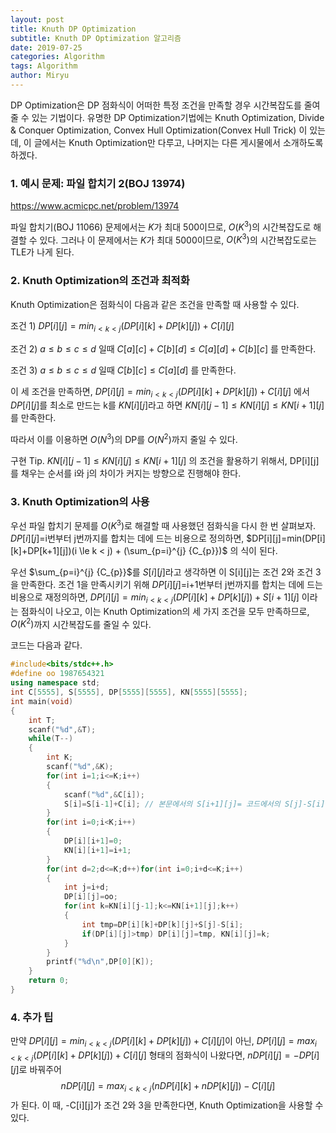```yaml
---
layout: post
title: Knuth DP Optimization
subtitle: Knuth DP Optimization 알고리즘
date: 2019-07-25
categories: Algorithm
tags: Algorithm
author: Miryu
---
```


DP Optimization은 DP 점화식이 어떠한 특정 조건을 만족할 경우 시간복잡도를 줄여줄 수 있는 기법이다.
유명한 DP Optimization기법에는 Knuth Optimization, Divide & Conquer Optimization, Convex Hull Optimization(Convex Hull Trick) 이 있는데, 이 글에서는 Knuth Optimization만 다루고, 나머지는 다른 게시물에서 소개하도록 하겠다.

### 1. 예시 문제: 파일 합치기 2(BOJ 13974)
https://www.acmicpc.net/problem/13974

파일 합치기(BOJ 11066) 문제에서는 $K$가 최대 500이므로, $O(K^{3})$의 시간복잡도로 해결할 수 있다.
그러나 이 문제에서는 $K$가 최대 5000이므로, $O(K^{3})$의 시간복잡도로는 TLE가 나게 된다.

### 2. Knuth Optimization의 조건과 최적화
Knuth Optimization은 점화식이 다음과 같은 조건을 만족할 때 사용할 수 있다.

조건 1)
$DP[i][j]=min_{i<k<j}(DP[i][k]+DP[k][j])+C[i][j]$

조건 2)
$a \le b \le c \le d$ 일때 $C[a][c]+C[b][d] \le C[a][d]+C[b][c]$ 를 만족한다.

조건 3)
$a \le b \le c \le d$ 일때 $C[b][c] \le C[a][d]$ 를 만족한다.

이 세 조건을 만족하면, $DP[i][j]=min_{i<k<j}(DP[i][k]+DP[k][j])+C[i][j]$ 에서 $DP[i][j]$를 최소로 만드는 k를 $KN[i][j]$라고 하면 $KN[i][j-1] \le KN[i][j] \le KN[i+1][j]$를 만족한다.

따라서 이를 이용하면 $O(N^{3})$의 DP를 $O(N^{2})$까지 줄일 수 있다.

구현 Tip. $KN[i][j-1] \le KN[i][j] \le KN[i+1][j]$ 의 조건을 활용하기 위해서,
DP[i][j]를 채우는 순서를 i와 j의 차이가 커지는 방향으로 진행해야 한다.

### 3. Knuth Optimization의 사용

우선 파일 합치기 문제를 $O(K^{3})$로 해결할 때 사용했던 점화식을 다시 한 번 살펴보자.
$DP[i][j]$=i번부터 j번까지를 합치는 데에 드는 비용으로 정의하면, $DP[i][j]=min(DP[i][k]+DP[k+1][j])(i \le k < j) + (\sum_{p=i}^{j} {C_{p}})$ 의 식이 된다.

우선 $\sum_{p=i}^{j} {C_{p}}$를 $S[i][j]$라고 생각하면 이 S[i][j]는 조건 2와 조건 3을 만족한다.
조건 1을 만족시키기 위해 $DP[i][j]$=i+1번부터 j번까지를 합치는 데에 드는 비용으로 재정의하면,
$DP[i][j]=min_{i<k<j}(DP[i][k]+DP[k][j])+S[i+1][j]$ 이라는 점화식이 나오고, 이는 Knuth Optimization의
세 가지 조건을 모두 만족하므로, $O(K^{2})$까지 시간복잡도를 줄일 수 있다.

코드는 다음과 같다.

```cpp
#include<bits/stdc++.h>
#define oo 1987654321
using namespace std;
int C[5555], S[5555], DP[5555][5555], KN[5555][5555];
int main(void)
{
	int T;
 	scanf("%d",&T);
  	while(T--)
  	{
    	int K;
    	scanf("%d",&K);
    	for(int i=1;i<=K;i++)
    	{
    		scanf("%d",&C[i]);
    		S[i]=S[i-1]+C[i]; // 본문에서의 S[i+1][j]= 코드에서의 S[j]-S[i]
		}
		for(int i=0;i<K;i++)
		{
			DP[i][i+1]=0;
			KN[i][i+1]=i+1;
		}
		for(int d=2;d<=K;d++)for(int i=0;i+d<=K;i++)
		{
			int j=i+d;
			DP[i][j]=oo;
			for(int k=KN[i][j-1];k<=KN[i+1][j];k++)
			{
				int tmp=DP[i][k]+DP[k][j]+S[j]-S[i];
				if(DP[i][j]>tmp) DP[i][j]=tmp, KN[i][j]=k;
			}
		}
		printf("%d\n",DP[0][K]);
  	}
  	return 0;
}
```

### 4. 추가 팁
만약 $DP[i][j]=min_{i<k<j}(DP[i][k]+DP[k][j])+C[i][j]$이 아닌, $DP[i][j]=max_{i<k<j}(DP[i][k]+DP[k][j])+C[i][j]$ 형태의 점화식이 나왔다면,
$nDP[i][j]=-DP[i][j]$로 바꿔주어
$$nDP[i][j]=max_{i<k<j}(nDP[i][k]+nDP[k][j])-C[i][j]$$
가 된다.
이 때, -C[i][j]가 조건 2와 3을 만족한다면, Knuth Optimization을 사용할 수 있다.
